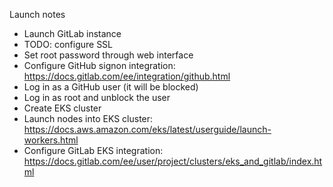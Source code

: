 Launch notes
- Launch GitLab instance
- TODO: configure SSL
- Set root password through web interface
- Configure GitHub signon integration: https://docs.gitlab.com/ee/integration/github.html
- Log in as a GitHub user (it will be blocked)
- Log in as root and unblock the user
- Create EKS cluster
- Launch nodes into EKS cluster: https://docs.aws.amazon.com/eks/latest/userguide/launch-workers.html
- Configure GitLab EKS integration: https://docs.gitlab.com/ee/user/project/clusters/eks_and_gitlab/index.html
